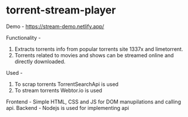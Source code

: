 # torrent-stream-player

Demo - https://stream-demo.netlify.app/

Functionality -
  1. Extracts torrents info from popular torrents site 1337x and limetorrent.
  2. Torrents related to movies and shows can be streamed online and directly downloaded.

Used - 
  1. To scrap torrents TorrentSearchApi is used 
  2. To stream torrents Webtor.io is used 
  
Frontend - Simple HTML, CSS and JS for DOM manupilations and calling api.
Backend - Nodejs is used for implementing api


